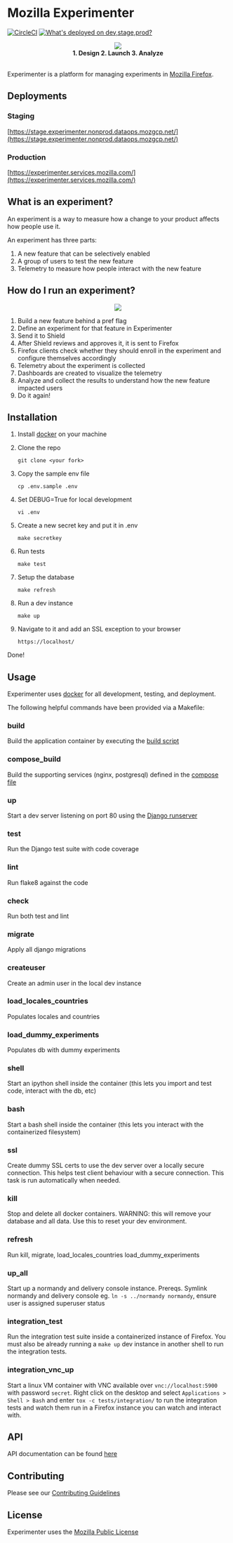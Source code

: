 # Mozilla Experimenter

[![CircleCI](https://circleci.com/gh/mozilla/experimenter.svg?style=svg)](https://circleci.com/gh/mozilla/experimenter)
[![What's deployed on dev,stage,prod?](https://img.shields.io/badge/whatsdeployed-dev,stage,prod-green.svg)](https://whatsdeployed.io/s/uFe)

<p align="center">
  <img src="https://cdn1.iconfinder.com/data/icons/simple-arrow/512/arrow_20-128.png"><br/>
  <b>1. Design 2. Launch 3. Analyze</b>
  <br><br>
</p>

Experimenter is a platform for managing experiments in [Mozilla Firefox](https://www.mozilla.org/en-US/firefox/?utm_medium=referral&utm_source=firefox-com).

## Deployments

### Staging

[https://stage.experimenter.nonprod.dataops.mozgcp.net/](https://stage.experimenter.nonprod.dataops.mozgcp.net/)

### Production

[https://experimenter.services.mozilla.com/](https://experimenter.services.mozilla.com/)

## What is an experiment?

An experiment is a way to measure how a change to your product affects how people use it.

An experiment has three parts:

1. A new feature that can be selectively enabled
1. A group of users to test the new feature
1. Telemetry to measure how people interact with the new feature

## How do I run an experiment?

<p align="center">
  <img src="https://raw.githubusercontent.com/mozilla/experimenter/164/app/experimenter/static/imgs/architecture.png"><br/>
</p>

1. Build a new feature behind a pref flag
1. Define an experiment for that feature in Experimenter
1. Send it to Shield
1. After Shield reviews and approves it, it is sent to Firefox
1. Firefox clients check whether they should enroll in the experiment and configure themselves accordingly
1. Telemetry about the experiment is collected
1. Dashboards are created to visualize the telemetry
1. Analyze and collect the results to understand how the new feature impacted users
1. Do it again!

## Installation

1.  Install [docker](https://www.docker.com/) on your machine

1.  Clone the repo

        git clone <your fork>

1.  Copy the sample env file

        cp .env.sample .env

1.  Set DEBUG=True for local development

        vi .env

1.  Create a new secret key and put it in .env

        make secretkey

1.  Run tests

        make test

1.  Setup the database

        make refresh

1.  Run a dev instance

        make up

1.  Navigate to it and add an SSL exception to your browser

        https://localhost/

Done!

## Usage

Experimenter uses [docker](https://www.docker.com/) for all development, testing, and deployment.

The following helpful commands have been provided via a Makefile:

### build

Build the application container by executing the [build script](https://github.com/mozilla/experimenter/blob/main/scripts/build.sh)

### compose_build

Build the supporting services (nginx, postgresql) defined in the [compose file](https://github.com/mozilla/experimenter/blob/main/docker-compose.yml)

### up

Start a dev server listening on port 80 using the [Django runserver](https://docs.djangoproject.com/en/1.10/ref/django-admin/#runserver)

### test

Run the Django test suite with code coverage

### lint

Run flake8 against the code

### check

Run both test and lint

### migrate

Apply all django migrations

### createuser

Create an admin user in the local dev instance

### load_locales_countries

Populates locales and countries

### load_dummy_experiments

Populates db with dummy experiments

### shell

Start an ipython shell inside the container (this lets you import and test code, interact with the db, etc)

### bash

Start a bash shell inside the container (this lets you interact with the containerized filesystem)

### ssl

Create dummy SSL certs to use the dev server over a locally secure
connection. This helps test client behaviour with a secure
connection. This task is run automatically when needed.

### kill

Stop and delete all docker containers.
WARNING: this will remove your database and all data. Use this to reset your dev environment.

### refresh

Run kill, migrate, load_locales_countries load_dummy_experiments

### up_all

Start up a normandy and delivery console instance. Prereqs. Symlink normandy and delivery console eg. `ln -s ../normandy normandy`, ensure user is assigned superuser status

### integration_test

Run the integration test suite inside a containerized instance of Firefox. You must also be already running a `make up` dev instance in another shell to run the integration tests.

### integration_vnc_up

Start a linux VM container with VNC available over `vnc://localhost:5900` with password `secret`. Right click on the desktop and select `Applications > Shell > Bash` and enter `tox -c tests/integration/` to run the integration tests and watch them run in a Firefox instance you can watch and interact with.

## API

API documentation can be found [here](https://htmlpreview.github.io/?https://github.com/mozilla/experimenter/blob/main/app/experimenter/docs/swagger-ui.html)

## Contributing

Please see our [Contributing Guidelines](https://github.com/mozilla/experimenter/blob/main/contributing.md)

## License

Experimenter uses the [Mozilla Public License](https://www.mozilla.org/en-US/MPL/)
